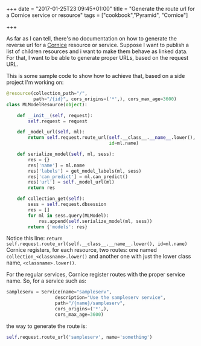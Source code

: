 +++
date = "2017-01-25T23:09:45+01:00"
title = "Generate the route url for a Cornice service or resource"
tags = ["cookbook","Pyramid", "Cornice"]

+++

As far as I can tell, there's no documentation on how to generate the reverse
url for a [Cornice](https://github.com/Cornices/cornice) resource or service.
Suppose I want to publish a list of children resources and i want to make them
behave as linked data. For that, I want to be able to generate proper URLs,
based on the request URL.

This is some sample code to show how to achieve that, based on a side project
I'm working on:

```python
@resource(collection_path="/",
          path="/{id}", cors_origins=('*',), cors_max_age=3600)
class MLModelResource(object):

    def __init__(self, request):
        self.request = request

    def _model_url(self, ml):
        return self.request.route_url(self.__class__.__name__.lower(),
                                      id=ml.name)

    def serialize_model(self, ml, sess):
        res = {}
        res['name'] = ml.name
        res['labels'] = get_model_labels(ml, sess)
        res['can_predict'] = ml.can_predict()
        res['url'] = self._model_url(ml)
        return res

    def collection_get(self):
        sess = self.request.dbsession
        res = []
        for ml in sess.query(MLModel):
            res.append(self.serialize_model(ml, sess))
        return {'models': res}

```
Notice this line: `return self.request.route_url(self.__class__.__name__.lower(), id=ml.name)`
Cornice registers, for each resource, two routes: one named `collection_<classname>.lower()`
and another one with just the lower class name, `<classname>.lower()`.

For the regular services, Cornice register routes with the proper service name.
So, for a service such as:

```python
sampleserv = Service(name="sampleserv",
                  description="Use the sampleserv service",
                  path="/{name}/sampleserv",
                  cors_origins=('*',),
                  cors_max_age=3600)
```

the way to generate the route is:

```python
self.request.route_url('sampleserv', name='something')
```
